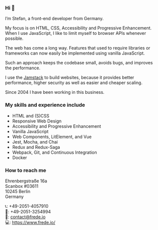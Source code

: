 ### Hi 👋

I’m Stefan, a front-end developer from Germany.

My focus is on HTML, CSS, Accessibility and Progressive Enhancement.  
When I use JavaScript, I like to limit myself to browser APIs whenever possible.

The web has come a long way. Features that used to require libraries or frameworks can now easily be implemented using vanilla JavaScript.

Such an approach keeps the codebase small, avoids bugs, and improves the performance.

I use the [Jamstack](https://jamstack.org/) to build websites, because it provides better performance, higher security as well as easier and cheaper scaling.

Since 2004 I have been working in this business.

### My skills and experience include

+ HTML and (S)CSS
+ Responsive Web Design
+ Accessibility and Progressive Enhancement
+ Vanilla JavaScript
+ Web Components, LitElement, and Vue
+ Jest, Mocha, and Chai
+ Redux and Redux-Saga
+ Webpack, Git, and Continuous Integration
+ Docker

### How to reach me

Ehrenbergstraße 16a  
Scanbox #03611  
10245 Berlin  
Germany

📞: +49-2051-4057910  
📠: +49-2051-3254994  
📧: contact@frede.io  
💻: https://www.frede.io/

<!--
**stefanfrede/stefanfrede** is a ✨ _special_ ✨ repository because its `README.md` (this file) appears on your GitHub profile.

Here are some ideas to get you started:

- 🔭 I’m currently working on ...
- 🌱 I’m currently learning ...
- 👯 I’m looking to collaborate on ...
- 🤔 I’m looking for help with ...
- 💬 Ask me about ...
- 📫 How to reach me: ...
- 😄 Pronouns: ...
- ⚡ Fun fact: ...
-->

